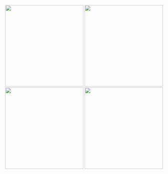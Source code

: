 <img src="https://files.catbox.moe/ar30bf.jpg" width="250" height="260"> <img src="https://files.catbox.moe/4hlr0y.jpg" width="250" height="260"> <img src="https://files.catbox.moe/0n15cg.jpg" width="250" height="260"> <img src="https://files.catbox.moe/ducyf5.webp" width="250" height="260">
